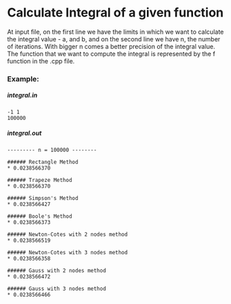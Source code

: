 # Calculate Integral of a given function

At input file, on the first line we have the limits in which we want
to calculate the integral value - a, and b,
and on the second line we have n, the number of iterations.
With bigger n comes a better precision of the integral value.
The function that we want to compute the integral is
represented by the f function in the .cpp file.

### Example:

##### integral.in


```
-1 1
100000
```
##### integral.out


```
--------- n = 100000 --------

###### Rectangle Method
* 0.0238566370

###### Trapeze Method
* 0.0238566370

###### Simpson's Method
* 0.0238566427

###### Boole's Method
* 0.0238566373

###### Newton-Cotes with 2 nodes method
* 0.0238566519

###### Newton-Cotes with 3 nodes method
* 0.0238566358

###### Gauss with 2 nodes method
* 0.0238566472

###### Gauss with 3 nodes method
* 0.0238566466
```
